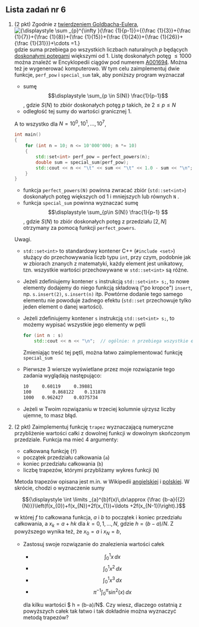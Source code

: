 ## Lista zadań nr 6

1. (2 pkt) Zgodnie z [twierdzeniem Goldbacha-Eulera](https://en.wikipedia.org/wiki/Goldbach%E2%80%93Euler_theorem), 
   ![{\displaystyle \sum _{p}^{\infty }{\frac {1}{p-1}}={{\frac {1}{3}}+{\frac {1}{7}}+{\frac {1}{8}}+{\frac {1}{15}}+{\frac {1}{24}}+{\frac {1}{26}}+{\frac {1}{31}}}+\cdots =1.}](https://wikimedia.org/api/rest_v1/media/math/render/svg/7d7d718001b4c250e49c7858fb8574e8286de851)
   gdzie suma przebiega po wszystkich liczbach naturalnych $p$ będących [doskonałymi potęgami](https://en.wikipedia.org/wiki/Perfect_power) większymi od 1. Listę doskonałych potęg $\le 1000$ można znaleźć w Encyklopedii ciągów pod numerem [A001694](https://oeis.org/A001694). Można też je wygenerować komputerowo. W tym celu zaimplementuj dwie funkcje, `perf_pow` i `special_sum` tak, aby poniższy program wyznaczał 

   - sumę $$\displaystyle \sum_{p \in S(N)} \frac{1}{p-1}$$ , gdzie $S(N)$ to zbiór doskonałych potęg $p$ takich, że $2 \le p \le N$
   - odległość tej sumy do wartości granicznej 1. 

   A to wszystko dla $N = 10^0, 10^1, \ldots, 10^7$, 

   ```c++
   int main()
   {
       for (int n = 10; n <= 10'000'000; n *= 10)
       {
           std::set<int> perf_pow = perfect_powers(n);
           double sum = special_sum(perf_pow);
           std::cout << n << "\t" << sum << "\t" << 1.0 - sum << "\n";
       }
   }
   ```

   - funkcja `perfect_powers(N)` powinna zwracać zbiór (`std::set<int>`) doskonałych potęg większych od 1 i mniejszych lub równych `N` .
   - funkcja `special_sum` powinna wyznaczać sumę $$\displaystyle \sum_{p\in S(N)} \frac{1}{p-1} $$ , gdzie $S(N)$ to zbiór doskonałych potęg z przedziału $[2, N]$ otrzymany za pomocą funkcji `perfect_powers`.

   Uwagi. 

   - `std::set<int>`  to standardowy kontener C++ (`#include <set>`) służący do przechowywania liczb typu `int`, przy czym, podobnie jak w zbiorach znanych z matematyki, każdy element jest unikatowy, tzn. wszystkie wartości przechowywane w `std::set<int>` są różne.

   - Jeżeli zdefiniujemy kontener `s`  instrukcją `std::set<int> s;`, to nowe elementy dodajemy do niego funkcją składową ("po kropce") `insert`, np. `s.insert(2)`, `s.insert(n)` itp. Powtórne dodanie tego samego elementu nie powoduje żadnego efektu (`std::set` przechowuje tylko jeden element o danej wartości). 

   - Jeżeli zdefiniujemy kontener `s`  instrukcją `std::set<int> s;`, to możemy wypisać wszystkie jego elementy w pętli 

     ```c++    
     for (int n : s)
         std::cout << n << "\n";  // ogólnie: n przebiega wszystkie elementy s
     ```

     Zmieniając treść tej pętli, można łatwo zaimplementować funkcję `special_sum`

   - Pierwsze 3 wiersze wyświetlane przez moje rozwiązanie tego zadania wyglądają następująco:

     ```txt
     10		0.60119		0.39881
     100		0.868122	0.131878
     1000	0.962427	0.0375734
     ```

   - Jeżeli w Twoim rozwiązaniu w trzeciej kolumnie ujrzysz liczby ujemne, to masz błąd.   

2. (2 pkt) Zaimplementuj funkcję `trapez` wyznaczającą numeryczne przybliżenie wartości całki z dowolnej funkcji w dowolnym skończonym przedziale. Funkcja ma mieć 4 argumenty:

   - całkowaną funkcję (`f`)
   - początek przedziału całkowania (`a`)
   - koniec przedziału całkowania (`b`)
   - liczbę trapezów, którymi przybliżamy wykres funkcji (`N`)

   Metoda trapezów opisana jest m.in. w Wikipedii [angielskiej](https://en.wikipedia.org/wiki/Trapezoidal_rule) i [polskiej](https://pl.wikipedia.org/wiki/Wz%C3%B3r_trapez%C3%B3w). W skrócie, chodzi o wyznaczenie sumy 

   $${\displaystyle \int \limits _{a}^{b}f(x)\,dx\approx {\frac {b-a}{{2}{N}}}\left(f(x_{0})+f(x_{N})+2f(x_{1})+\ldots +2f(x_{N-1})\right).}$$ 

   w której $f$ to całkowana funkcja, $a$ i $b$ to początek i koniec przedziału całkowania, a $x_k = a + hk$ dla $k=0,1,\ldots,N$, gdzie $h = (b-a)/N$. Z powyższego wynika też, że  $x_0 = a$ i $x_N = b$, 

   - Zastosuj swoje rozwiązanie do znalezienia wartości całek

     - $$\int_0^1 x \, dx$$
     - $$\int_0^1 x^2 \, dx$$
     - $$\int_0^1 x^3 \, dx$$
     - $$\pi^{-1}\int_0^\pi \sin^2(x) \, dx$$

     dla kilku wartości $ h = (b-a)/N$. Czy wiesz, dlaczego ostatnią z powyższych całek tak łatwo i tak dokładnie można wyznaczyć metodą trapezów?

